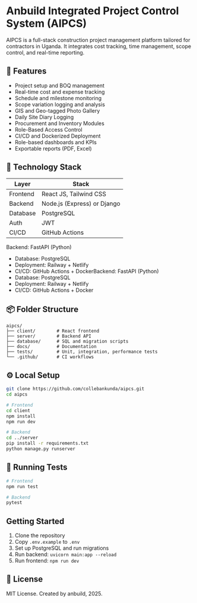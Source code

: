 
# Anbuild Integrated Project Control System (AIPCS)

AIPCS is a full-stack construction project management platform tailored for contractors in Uganda. It integrates cost tracking, time management, scope control, and real-time reporting.


## 🚀 Features

- Project setup and BOQ management
- Real-time cost and expense tracking
- Schedule and milestone monitoring
- Scope variation logging and analysis
- GIS and Geo-tagged Photo Gallery
- Daily Site Diary Logging
- Procurement and Inventory Modules
- Role-Based Access Control
- CI/CD and Dockerized Deployment
- Role-based dashboards and KPIs
- Exportable reports (PDF, Excel)

## 🧱 Technology Stack

| Layer     | Stack                       |
|-----------|-----------------------------|
| Frontend  | React JS, Tailwind CSS      |
| Backend   | Node.js (Express) or Django |
| Database  | PostgreSQL                  |
| Auth      | JWT                         |
| CI/CD     | GitHub Actions              |
Backend: FastAPI (Python)
- Database: PostgreSQL
- Deployment: Railway + Netlify
- CI/CD: GitHub Actions + DockerBackend: FastAPI (Python)
- Database: PostgreSQL
- Deployment: Railway + Netlify
- CI/CD: GitHub Actions + Docker

## 📦 Folder Structure

```
aipcs/
├── client/        # React frontend
├── server/        # Backend API
├── database/      # SQL and migration scripts
├── docs/          # Documentation
├── tests/         # Unit, integration, performance tests
└── .github/       # CI workflows
```

## ⚙️ Local Setup

```bash
git clone https://github.com/collebankunda/aipcs.git
cd aipcs

# Frontend
cd client
npm install
npm run dev

# Backend
cd ../server
pip install -r requirements.txt
python manage.py runserver
```

## 🧪 Running Tests

```bash
# Frontend
npm run test

# Backend
pytest
```
## Getting Started

1. Clone the repository
2. Copy `.env.example` to `.env`
3. Set up PostgreSQL and run migrations
4. Run backend: `uvicorn main:app --reload`
5. Run frontend: `npm run dev`

## 📄 License

MIT License. Created by anbuild, 2025.
